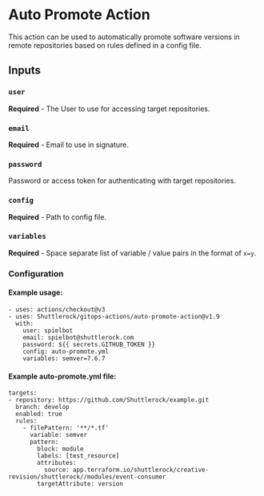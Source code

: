 # Auto Promote Action

This action can be used to automatically promote software versions in remote repositories based on rules defined in a config file.

## Inputs

### `user`
**Required** - The User to use for accessing target repositories.

### `email`
**Required** - Email to use in signature.

### `password`
Password or access token for authenticating with target repositories.

### `config`
**Required** - Path to config file.

### `variables`
**Required** - Space separate list of variable / value pairs in the format of `x=y`.

### Configuration

#### Example usage:

```
- uses: actions/checkout@v3
- uses: Shuttlerock/gitops-actions/auto-promote-action@v1.9
  with:
    user: spielbot
    email: spielbot@shuttlerock.com
    password: ${{ secrets.GITHUB_TOKEN }}
    config: auto-promote.yml
    variables: semver=7.6.7
```

#### Example auto-promote.yml file:
```
targets:
- repository: https://github.com/Shuttlerock/example.git
  branch: develop
  enabled: true
  rules:
    - filePattern: '**/*.tf'
      variable: semver
      pattern:
        block: module
        labels: [test_resource]
        attributes:
          source: app.terraform.io/shuttlerock/creative-revision/shuttlerock//modules/event-consumer
        targetAttribute: version
```